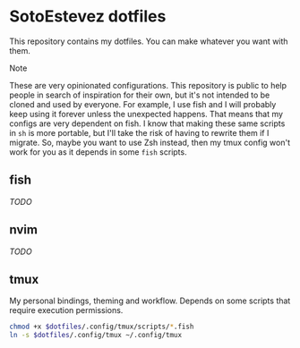 # SotoEstevez dotfiles

This repository contains my dotfiles. You can make whatever you want with them.

> [!NOTE]
> These are very opinionated configurations. This repository is public to help people in search of inspiration for their own, but it's not intended to be cloned and used by everyone.
For example, I use fish and I will probably keep using it forever unless the unexpected happens. That means that my configs are very dependent on fish. I know that making these same scripts
in `sh` is more portable, but I'll take the risk of having to rewrite them if I migrate. So, maybe you want to use Zsh instead, then my tmux config won't work for you as it depends in
some `fish` scripts.

## fish

_TODO_

## nvim

_TODO_

## tmux

My personal bindings, theming and workflow. Depends on some scripts that require execution permissions.

```sh
chmod +x $dotfiles/.config/tmux/scripts/*.fish
ln -s $dotfiles/.config/tmux ~/.config/tmux
```
